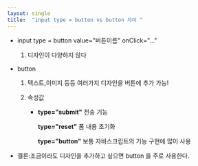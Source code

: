 ```yaml
---
layout: single
title:  "input type = button vs button 차이 "
---
```






- input type = button value="버튼이름" onClick="..."

  1. 디자인이 다양하지 않다 

- button

  1. 텍스트,이미지 등등 여러가지 디자인을 버튼에 추가 가능! 

  2. 속성값

     - **type="submit"**  전송 기능

       **type="reset"**  폼 내용 초기화

       **type="button"** 보통 자바스크립트의 기능 구현에 많이 사용

       

       

- 결론:조금이라도 디자인을 추가하고 싶으면 button 을 주로 사용한다.

 
